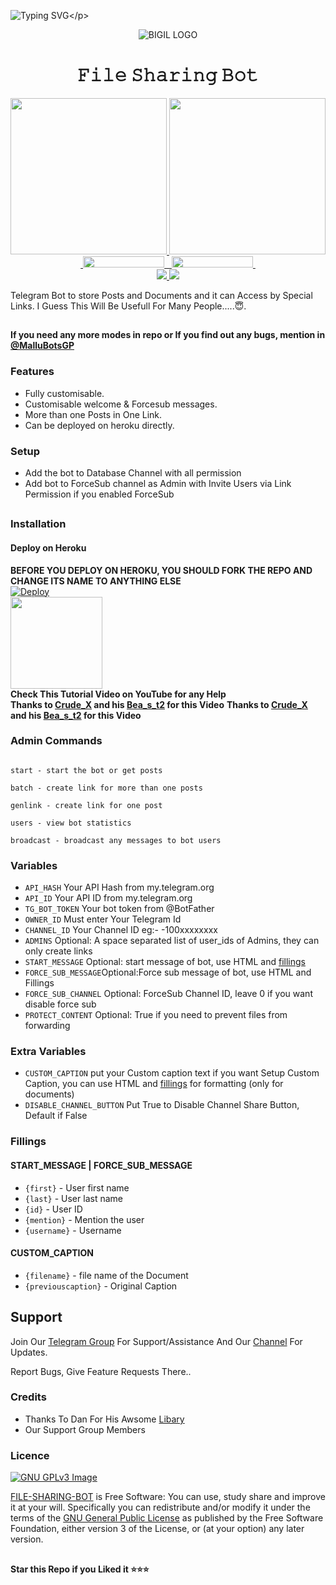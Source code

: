 ![Typing SVG](https://readme-typing-svg.herokuapp.com/?lines=𝗪𝗘𝗟𝗖𝗢𝗠𝗘+𝗧𝗢+𝗙𝗜𝗟𝗘+𝗦𝗛𝗔𝗥𝗜𝗡𝗚+𝗕𝗢𝗧!;𝗖𝗥𝗘𝗔𝗧𝗘𝗗+𝗕𝗬+𝗣𝗕+𝗔𝗝𝗔𝗬;)</p>
<p align="center">
  <img src="https://telegra.ph/file/20d0ceb05bcfb1a793f5f.jpg" alt="BIGIL LOGO">
</p>
<h1 align="center">
  <b> 𝙵𝚒𝚕𝚎 𝚂𝚑𝚊𝚛𝚒𝚗𝚐 𝙱𝚘𝚝</b>
</h1>

<p align="center">
  <a href="https://www.python.org">
    <img src="http://ForTheBadge.com/images/badges/made-with-python.svg" width ="250">
  </a>
<a href="https://t.me/Crude_X">
    <img src="https://github.com/Crude_X/PyrogramGenStr/blob/main/resources/madebymallubots-badge.svg" width="250">
  </a><br>
  <a href="https://t.me/MalluHubYT">
    &nbsp;<img src="https://img.shields.io/badge/MalluHubYT-Channel-blue?style=flat-square&logo=telegram" width="130" height="18">&nbsp;
  </a>
  <a href="https://t.me/MalluBotsGP">
    &nbsp;<img src="https://img.shields.io/badge/MalluHubGP-Group-blue?style=flat-square&logo=telegram" width="130" height="18">&nbsp;
  </a>
  <br>
  <a href="https://github.com/PbAjay/File-Sharing-Bot/stargazers">
    <img src="https://img.shields.io/github/stars/PbAjay/File-Sharing-Bot?style=social">
  </a>
  <a href="https://github.com/PbAjay/File-Sharing-Bot/fork">
    <img src="https://img.shields.io/github/forks/PbAjay/File-Sharing-Bot?label=Fork&style=social">
  </a>  
</p>


Telegram Bot to store Posts and Documents and it can Access by Special Links.
I Guess This Will Be Usefull For Many People.....😇. 

##

**If you need any more modes in repo or If you find out any bugs, mention in [@MalluBotsGP ](https://www.telegram.dog/MalluHubGP)**

### Features
- Fully customisable.
- Customisable welcome & Forcesub messages.
- More than one Posts in One Link.
- Can be deployed on heroku directly.

### Setup

- Add the bot to Database Channel with all permission
- Add bot to ForceSub channel as Admin with Invite Users via Link Permission if you enabled ForceSub 

##
### Installation
#### Deploy on Heroku
**BEFORE YOU DEPLOY ON HEROKU, YOU SHOULD FORK THE REPO AND CHANGE ITS NAME TO ANYTHING ELSE**<br>
[![Deploy](https://www.herokucdn.com/deploy/button.svg)](https://heroku.com/deploy?template=https://github.com/PbAjay/File-Sharing-Bot)</br>
<a href="https://youtu.be/LCrkRTMkmzE">
  <img src="https://img.shields.io/badge/How%20to-Deploy-red?logo=youtube" width="147">
</a><br>
**Check This Tutorial Video on YouTube for any Help**<br>
**Thanks to [Crude_X](https://t.me/Crude_X) and his [Bea_s_t2](https://t.me/Bea_s_t2) for this Video**
**Thanks to [Crude_X](https://t.me/Crude_X) and his [Bea_s_t2](https://t.me/Bea_s_t2) for this Video**


### Admin Commands
```

start - start the bot or get posts

batch - create link for more than one posts

genlink - create link for one post

users - view bot statistics

broadcast - broadcast any messages to bot users
```

### Variables

* `API_HASH` Your API Hash from my.telegram.org
* `API_ID` Your API ID from my.telegram.org
* `TG_BOT_TOKEN` Your bot token from @BotFather
* `OWNER_ID` Must enter Your Telegram Id
* `CHANNEL_ID` Your Channel ID eg:- -100xxxxxxxx
* `ADMINS` Optional: A space separated list of user_ids of Admins, they can only create links
* `START_MESSAGE` Optional: start message of bot, use HTML and <a href='https://github.com/MalluBotsYT/File-Sharing-Bot/blob/main/README.md#start_message'>fillings</a>
* `FORCE_SUB_MESSAGE`Optional:Force sub message of bot, use HTML and Fillings
* `FORCE_SUB_CHANNEL` Optional: ForceSub Channel ID, leave 0 if you want disable force sub
* `PROTECT_CONTENT` Optional: True if you need to prevent files from forwarding

### Extra Variables

* `CUSTOM_CAPTION` put your Custom caption text if you want Setup Custom Caption, you can use HTML and <a href='https://github.com/MalluBotsYT/File-Sharing-Bot/blob/main/README.md#custom_caption'>fillings</a> for formatting (only for documents)
* `DISABLE_CHANNEL_BUTTON` Put True to Disable Channel Share Button, Default if False

### Fillings
#### START_MESSAGE | FORCE_SUB_MESSAGE

* `{first}` - User first name
* `{last}` - User last name
* `{id}` - User ID
* `{mention}` - Mention the user
* `{username}` - Username

#### CUSTOM_CAPTION

* `{filename}` - file name of the Document
* `{previouscaption}` - Original Caption


## Support   
Join Our [Telegram Group](https://www.telegram.dog/MalluBotsGP) For Support/Assistance And Our [Channel](https://www.telegram.dog/MalluBotsYT) For Updates.   
   
Report Bugs, Give Feature Requests There..   

### Credits

- Thanks To Dan For His Awsome [Libary](https://github.com/pyrogram/pyrogram)
- Our Support Group Members

### Licence
[![GNU GPLv3 Image](https://www.gnu.org/graphics/gplv3-127x51.png)](http://www.gnu.org/licenses/gpl-3.0.en.html)  

[FILE-SHARING-BOT](https://github.com/MalluBotsYT/File-Sharing-Bot/) is Free Software: You can use, study share and improve it at your
will. Specifically you can redistribute and/or modify it under the terms of the
[GNU General Public License](https://www.gnu.org/licenses/gpl.html) as
published by the Free Software Foundation, either version 3 of the License, or
(at your option) any later version. 

##

   **Star this Repo if you Liked it ⭐⭐⭐**
